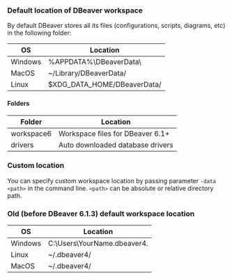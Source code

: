 ### Default location of DBeaver workspace 
By default DBeaver stores all its files (configurations, scripts, diagrams, etc) in the following folder:

OS | Location
---|---
Windows | %APPDATA%\DBeaverData\
MacOS | ~/Library/DBeaverData/
Linux | $XDG_DATA_HOME/DBeaverData/

#### Folders

Folder | Location
---|---
workspace6 | Workspace files for DBeaver 6.1+
drivers | Auto downloaded database drivers

### Custom location

You can specify custom workspace location by passing parameter `-data <path>` in the command line. `<path>` can be absolute or relative directory path.

### Old (before DBeaver 6.1.3) default workspace location

OS | Location
---|---
Windows | C:\Users\YourName\.dbeaver4.
Linux | ~/.dbeaver4/
MacOS | ~/.dbeaver4/